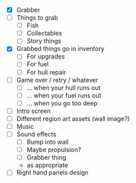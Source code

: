 -   [x] Grabber
-   [ ] Things to grab
    -   [ ] Fish
    -   [ ] Collectables
    -   [ ] Story things
-   [x] Grabbed things go in inventory
    -   [ ] For upgrades
    -   [ ] For fuel
    -   [ ] For hull repair
-   [ ] Game over / retry / whatever
    -   [ ] ... when your hull runs out
    -   [ ] ... when your fuel runs out
    -   [ ] ... when you go too deep
-   [ ] Intro screen
-   [ ] Different region art assets (wall image?)
-   [ ] Music
-   [ ] Sound effects
    -   [ ] Bump into wall
    -   [ ] Maybe propulsion?
    -   [ ] Grabber thing
    -   as appropriate
-   [ ] Right hand panels design

